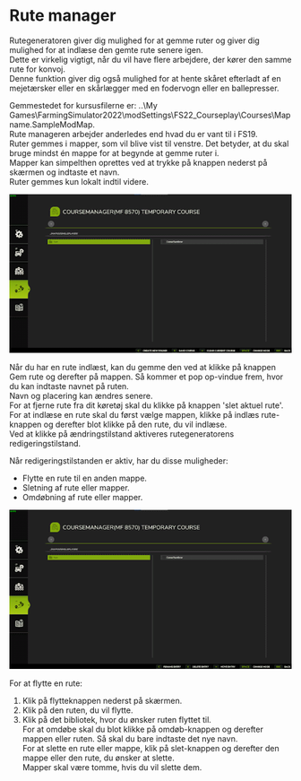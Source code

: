 # Rute manager
  
Rutegeneratoren giver dig mulighed for at gemme ruter og giver dig mulighed for at indlæse den gemte rute senere igen.  
Dette er virkelig vigtigt, når du vil have flere arbejdere, der kører den samme rute for konvoj.  
Denne funktion giver dig også mulighed for at hente skåret efterladt af en mejetærsker eller en skårlægger med en fodervogn eller en ballepresser.  
  
Gemmestedet for kursusfilerne er: ..\My Games\FarmingSimulator2022\modSettings\FS22_Courseplay\Courses\Mapname.SampleModMap.  
Rute manageren arbejder anderledes end hvad du er vant til i FS19.  
Ruter gemmes i mapper, som vil blive vist til venstre. Det betyder, at du skal bruge mindst én mappe for at begynde at gemme ruter i.  
Mapper kan simpelthen oprettes ved at trykke på knappen nederst på skærmen og indtaste et navn.  
Ruter gemmes kun lokalt indtil videre.  


![Image](../assets/images/managerbasehelp_0_0_765_430.png)

  
Når du har en rute indlæst, kan du gemme den ved at klikke på knappen Gem rute og derefter på mappen. Så kommer et pop op-vindue frem, hvor du kan indtaste navnet på ruten.  
Navn og placering kan ændres senere.  
For at fjerne rute fra dit køretøj skal du klikke på knappen 'slet aktuel rute'.  
For at indlæse en rute skal du først vælge mappen, klikke på indlæs rute-knappen og derefter blot klikke på den rute, du vil indlæse.  
Ved at klikke på ændringstilstand aktiveres rutegeneratorens redigeringstilstand.  


  
Når redigeringstilstanden er aktiv, har du disse muligheder:  

- Flytte en rute til en anden mappe.  
- Sletning af rute eller mapper.  
- Omdøbning af rute eller mapper.  


![Image](../assets/images/manageredithelp_0_0_765_430.png)

  
For at flytte en rute:  

  1) Klik på flytteknappen nederst på skærmen.  
  2) Klik på den ruten, du vil flytte.  
  3) Klik på det bibliotek, hvor du ønsker ruten flyttet til.  
For at omdøbe skal du blot klikke på omdøb-knappen og derefter mappen eller ruten. Så skal du bare indtaste det nye navn.  
For at slette en rute eller mappe, klik på slet-knappen og derefter den mappe eller den rute, du ønsker at slette.  
Mapper skal være tomme, hvis du vil slette dem.  



